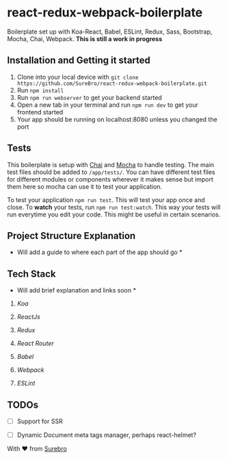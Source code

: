 # react-redux-webpack-boilerplate #
Boilerplate set up with Koa-React, Babel, ESLint, Redux, Sass, Bootstrap, Mocha, Chai, Webpack. **This is still a work in progress**

## Installation and Getting it started ##
1. Clone into your local device with `git clone https://github.com/SureBro/react-redux-webpack-boilerplate.git`
2. Run `npm install`
3. Run `npm run webserver` to get your backend started
4. Open a new tab in your terminal and run `npm run dev` to get your frontend started
5. Your app should be running on localhost:8080 unless you changed the port

## Tests ##
This boilerplate is setup with [Chai](https://github.com/chaijs/chai) and [Mocha](https://github.com/mochajs/mocha) to handle testing. The main test files should be added to `/app/tests/`. You can have different test files for different modules or components wherever it makes sense but import them here so mocha can use it to test your application. 

To test your application `npm run test`. This will test your app once and close. To **watch** your tests, run `npm run test:watch`. This way your tests will run everytime you edit your code. This might be useful in certain scenarios.

## Project Structure Explanation ##
* Will add a guide to where each part of the app should go *

## Tech Stack ##
* Will add brief explanation and links soon *

1. *Koa*

2. *ReactJs*

3. *Redux*

4. *React Router*

5. *Babel*

6. *Webpack*

7. *ESLint*

## TODOs ##
- [ ] Support for SSR
- [ ] Dynamic Document meta tags manager, perhaps react-helmet?  


With :heart: from [Surebro](https://surebro.com)
